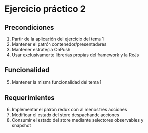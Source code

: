 # Ejercicio práctico 2

## Precondiciones
1. Partir de la aplicación del ejercicio del tema 1
2. Mantener el patrón contenedor/presentadores
3. Mantener estrategia OnPush
4. Usar exclusivamente librerías propias del framework y la RxJs

## Funcionalidad
5. Mantener la misma funcionalidad del tema 1

## Requerimientos
6. Implementar el patrón redux con al menos tres acciones
7. Modificar el estado del store despachando acciones
8. Consumir el estado del store mediante selectores observables y snapshot